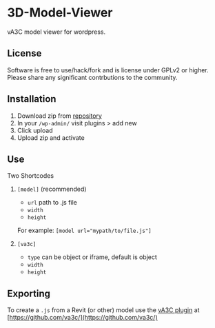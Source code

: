 3D-Model-Viewer
===============

vA3C model viewer for wordpress.

## License

Software is free to use/hack/fork and is license under GPLv2 or higher.  Please share any significant contrbutions to the community. 

## Installation

1.  Download zip from [repository](https://github.com/TurnereManager/3D-Model-Viewer)
2.  In your `/wp-admin/` visit plugins > add new
3.  Click upload
4.  Upload zip and activate

## Use

Two Shortcodes

1.  `[model]` (recommended)

	- `url` path to .js file
	- `width`
	- `height`

	For example: `[model url="mypath/to/file.js"]`

2.  `[va3c]`

	- `type` can be object or iframe, default is object
	- `width`
	- `height`

## Exporting

To create a `.js` from a Revit (or other) model use the [vA3C plugin](http://va3c.github.io/) at [https://github.com/va3c/](https://github.com/va3c/)
